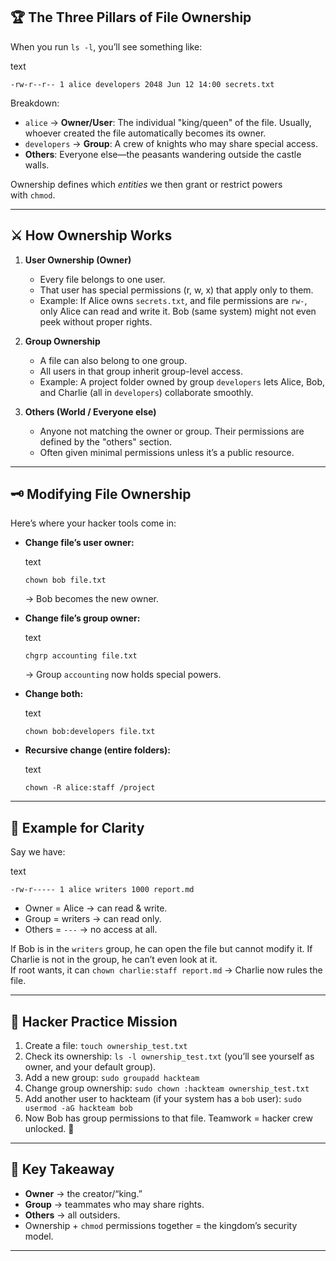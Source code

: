 ## 🏆 The Three Pillars of File Ownership

When you run `ls -l`, you’ll see something like:

text

```
-rw-r--r-- 1 alice developers 2048 Jun 12 14:00 secrets.txt
```

Breakdown:

- `alice` → **Owner/User**: The individual "king/queen" of the file. Usually, whoever created the file automatically becomes its owner.
- `developers` → **Group**: A crew of knights who may share special access.
- **Others**: Everyone else—the peasants wandering outside the castle walls.

Ownership defines which _entities_ we then grant or restrict powers with `chmod`.

---
## ⚔️ How Ownership Works

1. **User Ownership (Owner)**
    
    - Every file belongs to one user.
    - That user has special permissions (r, w, x) that apply only to them.
    - Example: If Alice owns `secrets.txt`, and file permissions are `rw-`, only Alice can read and write it. Bob (same system) might not even peek without proper rights.
2. **Group Ownership**
    
    - A file can also belong to one group.
    - All users in that group inherit group-level access.
    - Example: A project folder owned by group `developers` lets Alice, Bob, and Charlie (all in `developers`) collaborate smoothly.
3. **Others (World / Everyone else)**
    
    - Anyone not matching the owner or group. Their permissions are defined by the "others" section.
    - Often given minimal permissions unless it’s a public resource.

---
## 🗝️ Modifying File Ownership

Here’s where your hacker tools come in:

- **Change file’s user owner:**
    
    text
    
    ```
    chown bob file.txt
    ```
    
    → Bob becomes the new owner.
    
- **Change file’s group owner:**
    
    text
    
    ```
    chgrp accounting file.txt
    ```
    
    → Group `accounting` now holds special powers.
- **Change both:**
    
    text
    
    ```
    chown bob:developers file.txt
    ```
    
- **Recursive change (entire folders):**
    
    text
    
    ```
    chown -R alice:staff /project
    ```
    

---
## 🧪 Example for Clarity

Say we have:

text

```
-rw-r----- 1 alice writers 1000 report.md
```

- Owner = Alice → can read & write.
- Group = writers → can read only.
- Others = `---` → no access at all.

If Bob is in the `writers` group, he can open the file but cannot modify it. If Charlie is not in the group, he can’t even look at it.  
If root wants, it can `chown charlie:staff report.md` → Charlie now rules the file.

---

## 🧩 Hacker Practice Mission

1. Create a file: `touch ownership_test.txt`
2. Check its ownership: `ls -l ownership_test.txt` (you’ll see yourself as owner, and your default group).
3. Add a new group: `sudo groupadd hackteam`
4. Change group ownership: `sudo chown :hackteam ownership_test.txt`
5. Add another user to hackteam (if your system has a `bob` user): `sudo usermod -aG hackteam bob`
6. Now Bob has group permissions to that file. Teamwork = hacker crew unlocked. 🚀

---
## 🧠 Key Takeaway

- **Owner** → the creator/“king.”
- **Group** → teammates who may share rights.
- **Others** → all outsiders.
- Ownership + `chmod` permissions together = the kingdom’s security model.

---
